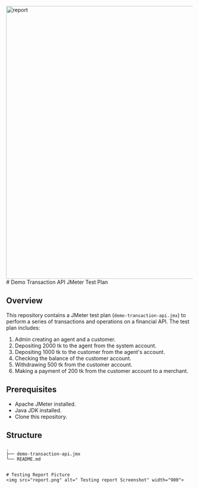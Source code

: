 <img width="734" alt="report" src="https://github.com/limon27121/demo-transaction-api-jmeter/assets/90955039/a1b443f4-5104-4023-a94b-a1a587c8f83a"># Demo Transaction API JMeter Test Plan

## Overview
This repository contains a JMeter test plan (`demo-transaction-api.jmx`) to perform a series of transactions and operations on a financial API. The test plan includes:
1. Admin creating an agent and a customer.
2. Depositing 2000 tk to the agent from the system account.
3. Depositing 1000 tk to the customer from the agent's account.
4. Checking the balance of the customer account.
5. Withdrawing 500 tk from the customer account.
6. Making a payment of 200 tk from the customer account to a merchant.

## Prerequisites
- Apache JMeter installed.
- Java JDK installed.
- Clone this repository.

## Structure
```plaintext
.
├── demo-transaction-api.jmx
└── README.md


# Testing Report Picture
<img src="report.png" alt=" Testing report Screenshot" width="900">

  
